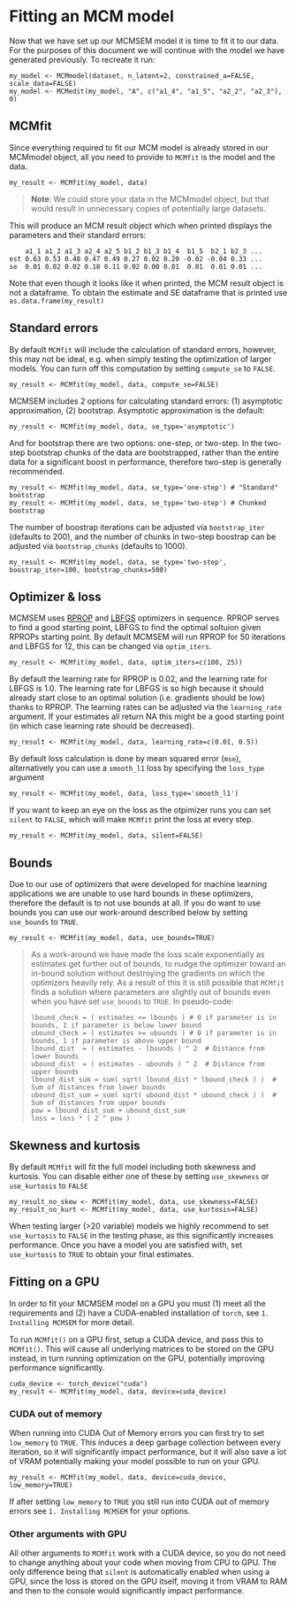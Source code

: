 # Fitting an MCM model

Now that we have set up our MCMSEM model it is time to fit it to our data. For the purposes of this document we will continue with the model we have generated previously. To recreate it run:
```  
my_model <- MCMmodel(dataset, n_latent=2, constrained_a=FALSE, scale_data=FALSE)
my_model <- MCMedit(my_model, "A", c("a1_4", "a1_5", "a2_2", "a2_3"), 0)
```

## MCMfit

Since everything required to fit our MCM model is already stored in our MCMmodel object, all you need to provide to `MCMfit` is the model and the data.

```
my_result <- MCMfit(my_model, data)
```

> **Note**: We could store your data in the MCMmodel object, but that would result in unnecessary copies of potentially large datasets.

This will produce an MCM result object which when printed displays the parameters and their standard errors:
``` 
    a1_1 a1_2 a1_3 a2_4 a2_5 b1_2 b1_3 b1_4  b1_5  b2_1 b2_3 ...
est 0.63 0.53 0.48 0.47 0.49 0.27 0.02 0.20 -0.02 -0.04 0.33 ...
se  0.01 0.02 0.02 0.10 0.11 0.02 0.00 0.01  0.01  0.01 0.01 ...
```
Note that even though it looks like it when printed, the MCM result object is not a dataframe. To obtain the estimate and SE dataframe that is printed use `as.data.frame(my_result)`

## Standard errors

By default `MCMfit` will include the calculation of standard errors, however, this may not be ideal, e.g. when simply testing the optimization of larger models. You can turn off this computation by setting `compute_se` to `FALSE`.

```
my_result <- MCMfit(my_model, data, compute_se=FALSE)
```

MCMSEM includes 2 options for calculating standard errors: (1) asymptotic approximation, (2) bootstrap. Asymptotic approximation is the default:

```
my_result <- MCMfit(my_model, data, se_type='asymptotic')
```

And for bootstrap there are two options: one-step, or two-step. In the two-step bootstrap chunks of the data are bootstrapped, rather than the entire data for a significant boost in performance, therefore two-step is generally recommended.

```
my_result <- MCMfit(my_model, data, se_type='one-step') # "Standard" bootstrap
my_result <- MCMfit(my_model, data, se_type='two-step') # Chunked bootstrap
```

The number of boostrap iterations can be adjusted via `bootstrap_iter` (defaults to 200), and the number of chunks in two-step boostrap can be adjusted via `bootstrap_chunks` (defaults to 1000).

```
my_result <- MCMfit(my_model, data, se_type='two-step', boostrap_iter=100, bootstrap_chunks=500)
```

## Optimizer & loss
MCMSEM uses [RPROP](https://pytorch.org/docs/stable/generated/torch.optim.Rprop.html?highlight=rprop#torch.optim.Rprop) and [LBFGS](https://pytorch.org/docs/stable/generated/torch.optim.LBFGS.html?highlight=lbfgs#torch.optim.LBFGS) optimizers in sequence. 
RPROP serves to find a good starting point, LBFGS to find the optimal soltuion given RPROPs starting point. By default MCMSEM will run RPROP for 50 iterations and LBFGS for 12, this can be changed via `optim_iters`.

```
my_result <- MCMfit(my_model, data, optim_iters=c(100, 25))
```

By default the learning rate for RPROP is 0.02, and the learning rate for LBFGS is 1.0. The learning rate for LBFGS is so high because it should already start close to an optimal solution (i.e. gradients should be low) thanks to RPROP.
The learning rates can be adjusted via the `learning_rate` argument. If your estimates all return NA this might be a good starting point (in which case learning rate should be decreased).

```
my_result <- MCMfit(my_model, data, learning_rate=c(0.01, 0.5))
```

By default loss calculation is done by mean squared error (`mse`), alternatively you can use a `smooth_l1` loss by specifying the `loss_type` argument

```
my_result <- MCMfit(my_model, data, loss_type='smooth_l1')
```

If you want to keep an eye on the loss as the otpimizer runs you can set `silent` to `FALSE`, which will make `MCMfit` print the loss at every step.
```
my_result <- MCMfit(my_model, data, silent=FALSE)
```

## Bounds

Due to our use of optimizers that were developed for machine learning applications we are unable to use hard bounds in these optimizers, therefore the default is to not use bounds at all. If you do want to use bounds you can use our work-around described below by setting `use_bounds` to `TRUE`.

```
my_result <- MCMfit(my_model, data, use_bounds=TRUE)
```

> As a work-around we have made the loss scale exponentially as estimates get further out of bounds, to nudge the optimizer toward an in-bound solution without destroying the gradients on which the optimizers heavily rely.
> As a result of this it is still possible that `MCMfit` finds a solution where parameters are slightly out of bounds even when you have set `use_bounds` to `TRUE`. In pseudo-code:
>```
> lbound_check = ( estimates <= lbounds ) # 0 if parameter is in bounds, 1 if parameter is below lower bound
> ubound_check = ( estimates >= ubounds ) # 0 if parameter is in bounds, 1 if parameter is above upper bound
> lbound_dist  = ( estimates - lbounds ) ^ 2  # Distance from  lower bounds
> ubound_dist  = ( estimates - ubounds ) ^ 2  # Distance from  upper bounds
> lbound_dist_sum = sum( sqrt( lbound_dist * lbound_check ) )  # Sum of distances from lower bounds
> ubound_dist_sum = sum( sqrt( ubound_dist * ubound_check ) )  # Sum of distances from upper bounds
> pow = lbound_dist_sum + ubound_dist_sum
> loss = loss * ( 2 ^ pow ) 
>```

## Skewness and kurtosis
By default `MCMfit` will fit the full model including both skewness and kurtosis. You can disable either one of these by setting `use_skewness` or `use_kurtosis` to `FALSE`
```
my_result_no_skew <- MCMfit(my_model, data, use_skewness=FALSE)
my_result_no_kurt <- MCMfit(my_model, data, use_kurtosis=FALSE)
```

When testing larger (>20 variable) models we highly recommend to set `use_kurtosis` to `FALSE` in the testing phase, as this significantly increases performance. Once you have a model you are satisfied with, set `use_kurtosis` to `TRUE` to obtain your final estimates.

## Fitting on a GPU

In order to fit your MCMSEM model on a GPU you must (1) meet all the requirements and (2) have a CUDA-enabled installation of `torch`, see `1. Installing MCMSEM` for more detail.

To run `MCMfit()` on a GPU first, setup a CUDA device, and pass this to `MCMfit()`. This will cause all underlying matrices to be stored on the GPU instead, in turn running optimization on the GPU, potentially improving performance significantly.

``` 
cuda_device <- torch_device("cuda")
my_result <- MCMfit(my_model, data, device=cuda_device)
```

### CUDA out of memory

When running into CUDA Out of Memory errors you can first try to set `low_memory` to `TRUE`. This induces a deep garbage collection between every iteration, so it will significantly impact performance, but it will also save a lot of VRAM potentially making your model possible to run on your GPU.
               
```
my_result <- MCMfit(my_model, data, device=cuda_device, low_memory=TRUE)
```

If after setting `low_memory` to `TRUE` you still run into CUDA out of memory errors see `1. Installing MCMSEM` for your options.

### Other arguments with GPU

All other arguments to `MCMfit` work with a CUDA device, so you do not need to change anything about your code when moving from CPU to GPU. 
The only difference being that `silent` is automatically enabled when using a GPU, since the loss is stored on the GPU itself, moving it from VRAM to RAM and then to the console would significantly impact performance.